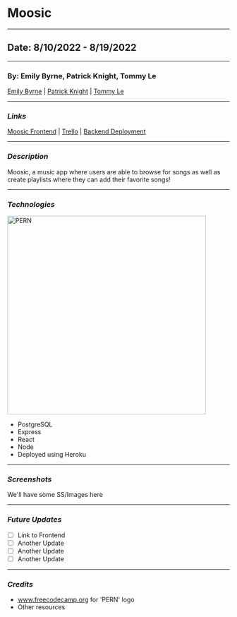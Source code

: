 # Moosic

---

## Date: 8/10/2022 - 8/19/2022

---

### By: Emily Byrne, Patrick Knight, Tommy Le

[Emily Byrne](https://www.linkedin.com/in/emilybyrne3/) | [Patrick Knight](https://www.linkedin.com/in/patrick-f-knight/) | [Tommy Le](https://www.linkedin.com/in/tommyyle/)

---

### **_Links_**

[Moosic Frontend](https://github.com/pfknight8/Moosic_Frontend) | [Trello](https://trello.com/b/t17RUM3i/moosic) | [Backend Deployment](https://moosicbackend.herokuapp.com/)

---

### **_Description_**

Moosic, a music app where users are able to browse for songs as well as create playlists where they can add their favorite songs! 

---

### **_Technologies_**

<img alt="PERN" width='450' src="https://www.freecodecamp.org/news/content/images/size/w2000/2020/03/PERN.png" />

* PostgreSQL
* Express
* React
* Node
* Deployed using Heroku

---

### **_Screenshots_**

We'll have some SS/Images here

---

### **_Future Updates_**

- [ ] Link to Frontend 
- [ ] Another Update
- [ ] Another Update
- [ ] Another Update

---

### **_Credits_**

* www.freecodecamp.org for 'PERN' logo
* Other resources